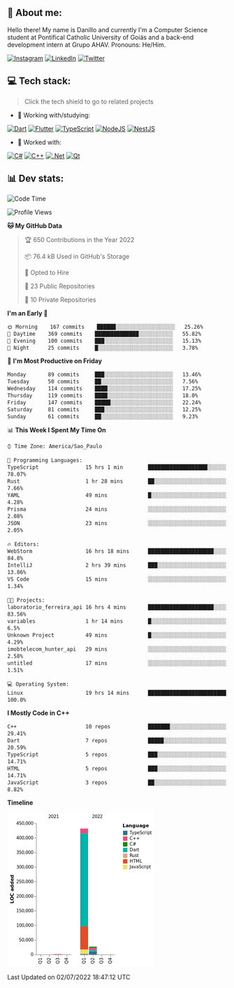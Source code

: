 ## 🌈 About me:
Hello there! My name is Danillo and currently I'm a Computer Science student at Pontifical Catholic University of Goiás and a back-end development intern at Grupo AHAV. Pronouns: He/Him.

[![Instagram](https://img.shields.io/badge/Instagram-%23E4405F.svg?logo=Instagram&logoColor=white)](https://instagram.com/danilloilggner) [![LinkedIn](https://img.shields.io/badge/LinkedIn-%230077B5.svg?logo=linkedin&logoColor=white)](https://linkedin.com/in/danilloism) [![Twitter](https://img.shields.io/badge/Twitter-%231DA1F2.svg?logo=Twitter&logoColor=white)](https://twitter.com/danilloism) 

## 💻 Tech stack:
> Click the tech shield to go to related projects

- 🔭 Working with/studying:

[![Dart](https://img.shields.io/badge/dart-%230175C2.svg?style=for-the-badge&logo=dart&logoColor=white)](https://github.com/danilloism/danilloism/blob/main/Flutter.md) [![Flutter](https://img.shields.io/badge/Flutter-%2302569B.svg?style=for-the-badge&logo=Flutter&logoColor=white)](https://github.com/danilloism/danilloism/blob/main/Flutter.md) [![TypeScript](https://img.shields.io/badge/typescript-%23007ACC.svg?style=for-the-badge&logo=typescript&logoColor=white)](https://github.com/danilloism/danilloism/blob/main/Typescript.md) [![NodeJS](https://img.shields.io/badge/node.js-6DA55F?style=for-the-badge&logo=node.js&logoColor=white)](https://github.com/danilloism/danilloism/blob/main/Node.js.md) [![NestJS](https://img.shields.io/badge/nestjs-%23E0234E.svg?style=for-the-badge&logo=nestjs&logoColor=white)](https://github.com/danilloism/danilloism/blob/main/Nest.js.md)
<!---
- 🌱 Currently learning:

![Vue.js](https://img.shields.io/badge/vuejs-%2335495e.svg?style=for-the-badge&logo=vuedotjs&logoColor=%234FC08D) ![Angular](https://img.shields.io/badge/angular-%23DD0031.svg?style=for-the-badge&logo=angular&logoColor=white)
--->
- 💫 Worked with:

[![C#](https://img.shields.io/badge/c%23-%23239120.svg?style=for-the-badge&logo=c-sharp&logoColor=white)](#) [![C++](https://img.shields.io/badge/c++-%2300599C.svg?style=for-the-badge&logo=c%2B%2B&logoColor=white)](https://github.com/danilloism/danilloism/blob/main/C%2B%2B.md) [![.Net](https://img.shields.io/badge/.NET-5C2D91?style=for-the-badge&logo=.net&logoColor=white)](#) [![Qt](https://img.shields.io/badge/Qt-%23217346.svg?style=for-the-badge&logo=Qt&logoColor=white)](https://github.com/danilloism/danilloism/blob/main/C%2B%2B.md)

## 📊 Dev stats:
<!---
[![](https://github-readme-stats.vercel.app/api?username=danilloism&theme=radical&hide_border=false&include_all_commits=false&count_private=false)](#)<br>
[![](https://github-readme-streak-stats.herokuapp.com/?user=danilloism&theme=radical&hide_border=false)](#)<br>
[![](https://github-readme-stats.vercel.app/api/top-langs/?username=danilloism&theme=radical&hide_border=false&include_all_commits=false&count_private=false&layout=compact)](#)<br>
--->
<!--START_SECTION:waka-->
![Code Time](http://img.shields.io/badge/Code%20Time-0%20secs-blue)

![Profile Views](http://img.shields.io/badge/Profile%20Views-0-blue)

**🐱 My GitHub Data** 

> 🏆 650 Contributions in the Year 2022
 > 
> 📦 76.4 kB Used in GitHub's Storage 
 > 
> 💼 Opted to Hire
 > 
> 📜 23 Public Repositories 
 > 
> 🔑 10 Private Repositories  
 > 
**I'm an Early 🐤** 

```text
🌞 Morning    167 commits    ██████░░░░░░░░░░░░░░░░░░░   25.26% 
🌆 Daytime    369 commits    ██████████████░░░░░░░░░░░   55.82% 
🌃 Evening    100 commits    ███░░░░░░░░░░░░░░░░░░░░░░   15.13% 
🌙 Night      25 commits     █░░░░░░░░░░░░░░░░░░░░░░░░   3.78%

```
📅 **I'm Most Productive on Friday** 

```text
Monday       89 commits     ███░░░░░░░░░░░░░░░░░░░░░░   13.46% 
Tuesday      50 commits     ██░░░░░░░░░░░░░░░░░░░░░░░   7.56% 
Wednesday    114 commits    ████░░░░░░░░░░░░░░░░░░░░░   17.25% 
Thursday     119 commits    ████░░░░░░░░░░░░░░░░░░░░░   18.0% 
Friday       147 commits    █████░░░░░░░░░░░░░░░░░░░░   22.24% 
Saturday     81 commits     ███░░░░░░░░░░░░░░░░░░░░░░   12.25% 
Sunday       61 commits     ██░░░░░░░░░░░░░░░░░░░░░░░   9.23%

```


📊 **This Week I Spent My Time On** 

```text
⌚︎ Time Zone: America/Sao_Paulo

💬 Programming Languages: 
TypeScript               15 hrs 1 min        ███████████████████░░░░░░   78.07% 
Rust                     1 hr 28 mins        ██░░░░░░░░░░░░░░░░░░░░░░░   7.66% 
YAML                     49 mins             █░░░░░░░░░░░░░░░░░░░░░░░░   4.28% 
Prisma                   24 mins             ░░░░░░░░░░░░░░░░░░░░░░░░░   2.08% 
JSON                     23 mins             ░░░░░░░░░░░░░░░░░░░░░░░░░   2.05%

🔥 Editors: 
WebStorm                 16 hrs 18 mins      █████████████████████░░░░   84.8% 
IntelliJ                 2 hrs 39 mins       ███░░░░░░░░░░░░░░░░░░░░░░   13.86% 
VS Code                  15 mins             ░░░░░░░░░░░░░░░░░░░░░░░░░   1.34%

🐱‍💻 Projects: 
laboratorio_ferreira_api 16 hrs 4 mins       █████████████████████░░░░   83.56% 
variables                1 hr 14 mins        █░░░░░░░░░░░░░░░░░░░░░░░░   6.5% 
Unknown Project          49 mins             █░░░░░░░░░░░░░░░░░░░░░░░░   4.29% 
imobtelecom_hunter_api   29 mins             ░░░░░░░░░░░░░░░░░░░░░░░░░   2.58% 
untitled                 17 mins             ░░░░░░░░░░░░░░░░░░░░░░░░░   1.51%

💻 Operating System: 
Linux                    19 hrs 14 mins      █████████████████████████   100.0%

```

**I Mostly Code in C++** 

```text
C++                      10 repos            ███████░░░░░░░░░░░░░░░░░░   29.41% 
Dart                     7 repos             █████░░░░░░░░░░░░░░░░░░░░   20.59% 
TypeScript               5 repos             ███░░░░░░░░░░░░░░░░░░░░░░   14.71% 
HTML                     5 repos             ███░░░░░░░░░░░░░░░░░░░░░░   14.71% 
JavaScript               3 repos             ██░░░░░░░░░░░░░░░░░░░░░░░   8.82%

```


**Timeline**

![Chart not found](https://raw.githubusercontent.com/danilloism/danilloism/main/charts/bar_graph.png) 


 Last Updated on 02/07/2022 18:47:12 UTC
<!--END_SECTION:waka-->
